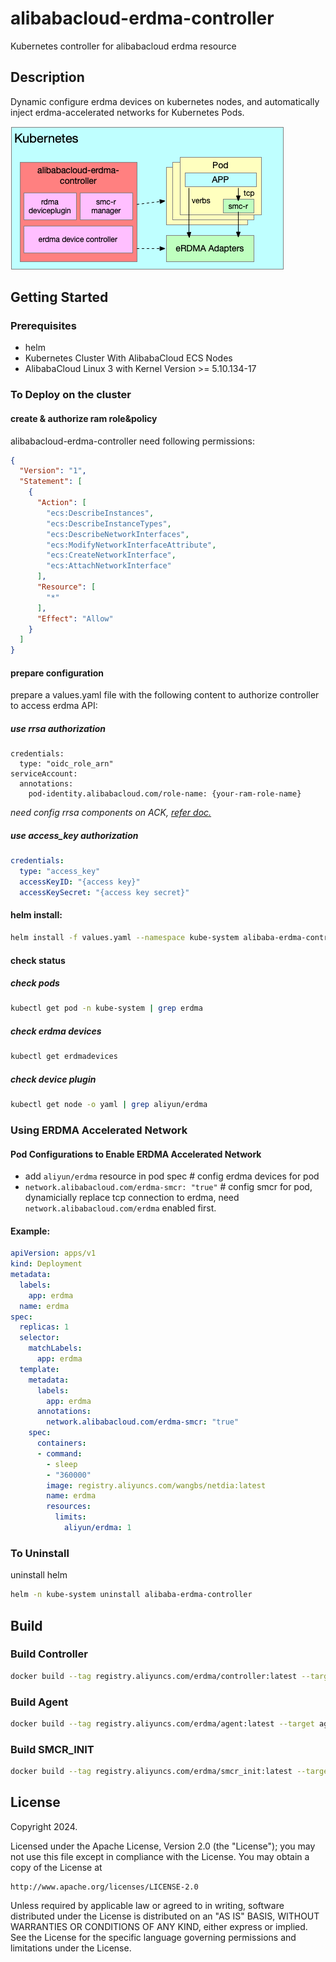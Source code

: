 # alibabacloud-erdma-controller

Kubernetes controller for alibabacloud erdma resource 

## Description
Dynamic configure erdma devices on kubernetes nodes, and automatically inject erdma-accelerated networks for Kubernetes Pods.

![alibabacloud-erdma-controller](docs/images/erdma-controller.png)

## Getting Started

### Prerequisites
- helm
- Kubernetes Cluster With AlibabaCloud ECS Nodes
- AlibabaCloud Linux 3 with Kernel Version >= 5.10.134-17

### To Deploy on the cluster
#### create & authorize ram role&policy
alibabacloud-erdma-controller need following permissions:
```json
{
  "Version": "1",
  "Statement": [
    {
      "Action": [
        "ecs:DescribeInstances",
        "ecs:DescribeInstanceTypes",
        "ecs:DescribeNetworkInterfaces",
        "ecs:ModifyNetworkInterfaceAttribute",
        "ecs:CreateNetworkInterface",
        "ecs:AttachNetworkInterface"
      ],
      "Resource": [
        "*"
      ],
      "Effect": "Allow"
    }
  ]
}
```
#### prepare configuration
prepare a values.yaml file with the following content to authorize controller to access erdma API:
##### use rrsa authorization
```
credentials:
  type: "oidc_role_arn"
serviceAccount:
  annotations:
    pod-identity.alibabacloud.com/role-name: {your-ram-role-name}
```
*need config rrsa components on ACK, [refer doc.](https://help.aliyun.com/zh/ack/ack-managed-and-ack-dedicated/user-guide/use-rrsa-to-authorize-pods-to-access-different-cloud-services)*

##### use access_key authorization
```yaml
credentials:
  type: "access_key"
  accessKeyID: "{access key}"
  accessKeySecret: "{access key secret}"
```
#### helm install:
```sh
helm install -f values.yaml --namespace kube-system alibaba-erdma-controller deploy/helm/
```

#### check status
##### check pods
```sh
kubectl get pod -n kube-system | grep erdma
```
##### check erdma devices
```sh
kubectl get erdmadevices
```
##### check device plugin
```sh
kubectl get node -o yaml | grep aliyun/erdma
```

### Using ERDMA Accelerated Network
#### Pod Configurations to Enable ERDMA Accelerated Network
* add `aliyun/erdma` resource in pod spec # config erdma devices for pod 
* `network.alibabacloud.com/erdma-smcr: "true"` # config smcr for pod, dynamicially replace tcp connection to erdma, need `network.alibabacloud.com/erdma` enabled first.

#### Example:
```yaml
apiVersion: apps/v1
kind: Deployment
metadata:
  labels:
    app: erdma
  name: erdma
spec:
  replicas: 1
  selector:
    matchLabels:
      app: erdma
  template:
    metadata:
      labels:
        app: erdma
      annotations:
        network.alibabacloud.com/erdma-smcr: "true"
    spec:
      containers:
      - command:
        - sleep
        - "360000"
        image: registry.aliyuncs.com/wangbs/netdia:latest
        name: erdma
        resources:
          limits:
            aliyun/erdma: 1
```

### To Uninstall
uninstall helm
```sh
helm -n kube-system uninstall alibaba-erdma-controller 
```

## Build
### Build Controller
```sh
docker build --tag registry.aliyuncs.com/erdma/controller:latest --target controller .
```
### Build Agent
```sh
docker build --tag registry.aliyuncs.com/erdma/agent:latest --target agent .
```
### Build SMCR_INIT
```sh
docker build --tag registry.aliyuncs.com/erdma/smcr_init:latest --target smcr_init .
```

## License

Copyright 2024.

Licensed under the Apache License, Version 2.0 (the "License");
you may not use this file except in compliance with the License.
You may obtain a copy of the License at

    http://www.apache.org/licenses/LICENSE-2.0

Unless required by applicable law or agreed to in writing, software
distributed under the License is distributed on an "AS IS" BASIS,
WITHOUT WARRANTIES OR CONDITIONS OF ANY KIND, either express or implied.
See the License for the specific language governing permissions and
limitations under the License.

